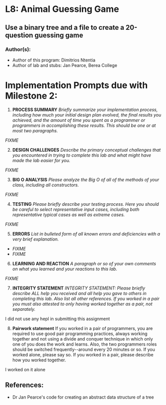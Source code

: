 # L8: Animal Guessing Game
## Use a binary tree and a file to create a 20-question guessing game

### Author(s):
- Author of this program: Dimitrios Ntentia
- Author of lab and stubs: Jan Pearce, Berea College

# Implementation Prompts due with Milestone 2:

1. **PROCESS SUMMARY**
*Briefly summarize your  implementation process,
including how much your initial design plan evolved,
the final results you achieved, and the amount of time you spent
as a programmer or programmers in accomplishing these results.
This should be one or at most two paragraphs.*

*FIXME*

2. **DESIGN CHALLENGES**
*Describe the primary conceptual challenges that you encountered
in trying to complete this lab and what might have made the
lab easier for you.*

*FIXME*

3. **BIG O ANALYSIS**
*Please analyze the Big O of all of the methods of your class, including all constructors.*

*FIXME*

4. **TESTING**
*Please briefly describe your testing process.
Here you should be careful to select representative input cases,
including both representative typical cases as well as extreme cases.*

*FIXME*

5. **ERRORS**
*List in bulleted form of all known errors
and deficiencies with a very brief explanation.*

- *FIXME*
- *FIXME*

6. **LEARNING AND REACTION**
*A paragraph or so of your own comments
on what you learned and your reactions to this lab.*

*FIXME*

7. **INTEGRITY STATEMENT**
*INTEGRITY STATEMENT: Please briefly describe ALL help you 
received and all help you gave to others in completing this lab.
Also list all other references. 
If you worked in a pair you must also attested to only 
having worked together as a pair, not separately.*

I did not use any hepl in submitting this assignment

8. **Pairwork statement**
If you worked in a pair of programmers, you are required 
to use good pair programming practices, always working 
together and not using a divide and conquer technique 
in which only one of you does the work and learns. 
Also, the two programmers roles should be switched 
frequently--around every 20 minutes or so. 
If you worked alone, please say so. If you worked in a pair, 
please describe how you worked together.

I worked on it alone

## References:
- Dr Jan Pearce's code for creating an abstract data structure of a tree
